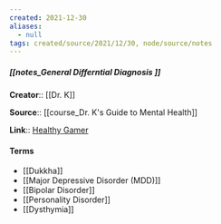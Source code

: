 ```yaml
---
created: 2021-12-30 
aliases:
  - null
tags: created/source/2021/12/30, node/source/notes
---
```


##### [[notes_General Differntial Diagnosis ]]
**Creator**:: [[Dr. K]]
 
**Source**:: [[course_Dr. K's Guide to Mental Health]]

**Link**:: [Healthy Gamer](https://coaching.healthygamer.gg/guide/lessons/general-differential-diagnosis)

#### Terms
- [[Dukkha]]
- [[Major Depressive Disorder (MDD)]]
- [[Bipolar Disorder]]
- [[Personality Disorder]]
- [[Dysthymia]]